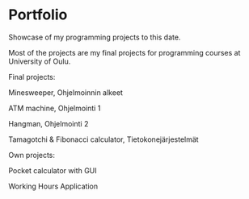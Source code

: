 # Portfolio
Showcase of my programming projects to this date.

Most of the projects are my final projects for programming courses at University of Oulu.

Final projects:

Minesweeper, Ohjelmoinnin alkeet

ATM machine, Ohjelmointi 1

Hangman, Ohjelmointi 2

Tamagotchi & Fibonacci calculator, Tietokonejärjestelmät

Own projects:
 
Pocket calculator with GUI

Working Hours Application
